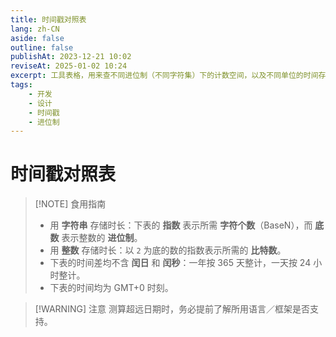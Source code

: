 ```yaml
---
title: 时间戳对照表
lang: zh-CN
aside: false
outline: false
publishAt: 2023-12-21 10:02
reviseAt: 2025-01-02 10:24
excerpt: 工具表格，用来查不同进位制（不同字符集）下的计数空间，以及不同单位的时间存储上限。
tags:
    - 开发
    - 设计
    - 时间戳
    - 进位制
---
```


<script setup lang="ts">
import TimestampTables from "./TimestampTables.vue";
</script>

# 时间戳对照表

<RevisionInfo />

> [!NOTE] 食用指南
> - 用 **字符串** 存储时长：下表的 **指数** 表示所需 **字符个数**（BaseN），而 **底数** 表示整数的 **进位制**。
> - 用 **整数** 存储时长：以 `2` 为底的数的指数表示所需的 **比特数**。
> - 下表的时间差均不含 **闰日** 和 **闰秒**：一年按 365 天整计，一天按 24 小时整计。
> - 下表的时间均为 GMT+0 时刻。

> [!WARNING] 注意
> 测算超远日期时，务必提前了解所用语言／框架是否支持。

<TimestampTables />
